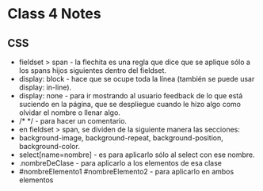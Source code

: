 # Class 4 Notes

## CSS
* fieldset > span - la flechita es una regla que dice que se aplique sólo a los spans hijos siguientes dentro del fieldset.
* display: block - hace que se ocupe toda la línea (también se puede usar display: in-line).
* display: none - para ir mostrando al usuario feedback de lo que está suciendo en la página, que se despliegue cuando le hizo algo como olvidar el nombre o llenar algo.
* /* */ - para hacer un comentario.
* en fieldset > span, se dividen de la siguiente manera las secciones:
* background-image, background-repeat, background-position, background-color.
* select[name=nombre] - es para aplicarlo sólo al select con ese nombre.
* .nombreDeClase - para aplicarlo a los elementos de esa clase
* #nombreElemento1 #nombreElemento2 - para aplicarlo en ambos elementos